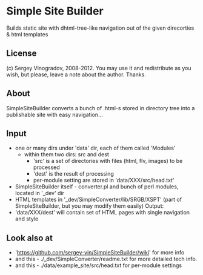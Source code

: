 Simple Site Builder
==============================

Builds static site with dhtml-tree-like navigation out of the given direcorties & html templates

## License
(c) Sergey Vinogradov, 2008-2012.
You may use it and redistribute as you wish, but please, leave a note about the author.
Thanks.

## About
SimpleSiteBuilder converts a bunch of .html-s stored in directory tree into a publishable site with easy navigation...

## Input
* one or many dirs under 'data' dir, each of them called 'Modules'
    * within them two dirs: src and dest
        * 'src' is a set of directories with files (html, flv, images) to be processed
        * 'dest' is the result of processing
        * per-module setting are stored in 'data/XXX/src/head.txt'
* SimpleSiteBuilder itself - converter.pl and bunch of perl modules, located in '_dev' dir
* HTML templates in '_dev/SimpleConverter/lib/SRGB/XSPT' (part of SimpleSiteBuilder, but you may modify them easily)
Output:
* 'data/XXX/dest' will contain set of HTML pages with single navigation and style

## Look also at
* 'https://github.com/sergey-vin/SimpleSiteBuilder/wiki' for more info
* and this - ./_dev/SimpleConverter/readme.txt for more detailed tech info.
* and this - ./data/example_site/src/head.txt for per-module settings


